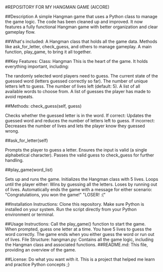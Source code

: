 #REPOSITORY FOR MY HANGMAN GAME (AICORE)

##Description
A simple Hangman game that uses a Python class to manage the game logic. The code has been cleaned up and improved. It now features a fully functional Hangman game with better organization and clear gameplay flow.

##What's included:
A Hangman class that holds all the game data.
Methods like ask_for_letter, check_guess, and others to manage gameplay.
A main function, play_game, to bring it all together.

##Key Features:
Class: Hangman
This is the heart of the game. It holds everything important, including:

The randomly selected word players need to guess.
The current state of the guessed word (letters guessed correctly so far).
The number of unique letters left to guess.
The number of lives left (default: 5).
A list of all available words to choose from.
A list of guesses the player has made to avoid repeats.

##Methods:
check_guess(self, guess)

Checks whether the guessed letter is in the word.
If correct: Updates the guessed word and reduces the number of letters left to guess.
If incorrect: Decreases the number of lives and lets the player know they guessed wrong.

##ask_for_letter(self)

Prompts the player to guess a letter.
Ensures the input is valid (a single alphabetical character).
Passes the valid guess to check_guess for further handling.

##play_game(word_list)

Sets up and runs the game.
Initializes the Hangman class with 5 lives.
Loops until the player either:
Wins by guessing all the letters.
Loses by running out of lives.
Automatically ends the game with a message for either scenario:
"Congratulations, you won the game!"
"LOSER! :("


##Installation Instructions:
Clone this repository.
Make sure Python is installed on your system.
Run the script directly from your Python environment or terminal.

##Usage Instructions:
Call the play_game() function to start the game.
When prompted, guess one letter at a time.
You have 5 lives to guess the word correctly.
The game ends when you either guess the word or run out of lives.
File Structure:
hangman.py: Contains all the game logic, including the Hangman class and associated functions.
##README.md: 
This file, providing an overview of the game.

##License:
Do what you want with it. This is a project that helped me learn and practice Python concepts ;}
